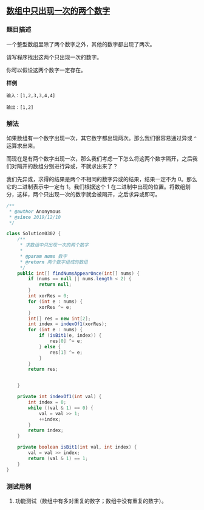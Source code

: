## [数组中只出现一次的两个数字](https://www.acwing.com/problem/content/69/)

### 题目描述
一个整型数组里除了两个数字之外，其他的数字都出现了两次。

请写程序找出这两个只出现一次的数字。

你可以假设这两个数字一定存在。

**样例**
```
输入：[1,2,3,3,4,4]

输出：[1,2]
```

### 解法
如果数组有一个数字出现一次，其它数字都出现两次。那么我们很容易通过异或 `^` 运算求出来。

而现在是有两个数字出现一次，那么我们考虑一下怎么将这两个数字隔开，之后我们对隔开的数组分别进行异或，不就求出来了？

我们先异或，求得的结果是两个不相同的数字异或的结果，结果一定不为 0。那么它的二进制表示中一定有 1。我们根据这个 1 在二进制中出现的位置。将数组划分，这样，两个只出现一次的数字就会被隔开，之后求异或即可。

```java
/**
 * @author Anonymous
 * @since 2019/12/10
 */

class Solution0302 {
    /**
     * 求数组中只出现一次的两个数字
     * 
     * @param nums 数字
     * @return 两个数字组成的数组
     */
    public int[] findNumsAppearOnce(int[] nums) {
        if (nums == null || nums.length < 2) {
            return null;
        }
        int xorRes = 0;
        for (int e : nums) {
            xorRes ^= e;
        }
        int[] res = new int[2];
        int index = indexOf1(xorRes);
        for (int e : nums) {
            if (isBit1(e, index)) {
                res[0] ^= e;
            } else {
                res[1] ^= e;
            }
        }
        return res;


    }

    private int indexOf1(int val) {
        int index = 0;
        while ((val & 1) == 0) {
            val = val >> 1;
            ++index;
        }
        return index;
    }

    private boolean isBit1(int val, int index) {
        val = val >> index;
        return (val & 1) == 1;
    }
}
```


### 测试用例
1. 功能测试（数组中有多对重复的数字；数组中没有重复的数字）。